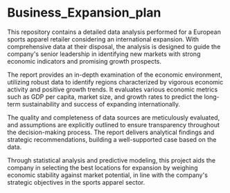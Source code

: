 # Business_Expansion_plan
This repository contains a detailed data analysis performed for a European sports apparel retailer considering an international expansion. With comprehensive data at their disposal, the analysis is designed to guide the company's senior leadership in identifying new markets with strong economic indicators and promising growth prospects.

The report provides an in-depth examination of the economic environment, utilizing robust data to identify regions characterized by vigorous economic activity and positive growth trends. It evaluates various economic metrics such as GDP per capita, market size, and growth rates to predict the long-term sustainability and success of expanding internationally.

The quality and completeness of data sources are meticulously evaluated, and assumptions are explicitly outlined to ensure transparency throughout the decision-making process. The report delivers analytical findings and strategic recommendations, building a well-supported case based on the data.

Through statistical analysis and predictive modeling, this project aids the company in selecting the best locations for expansion by weighing economic stability against market potential, in line with the company's strategic objectives in the sports apparel sector.
